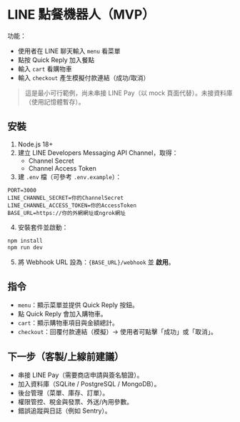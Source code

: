 # LINE 點餐機器人（MVP）

功能：
- 使用者在 LINE 聊天輸入 `menu` 看菜單
- 點按 Quick Reply 加入餐點
- 輸入 `cart` 看購物車
- 輸入 `checkout` 產生模擬付款連結（成功/取消）

> 這是最小可行範例，尚未串接 LINE Pay（以 mock 頁面代替）。未接資料庫（使用記憶體暫存）。

## 安裝

1. Node.js 18+
2. 建立 LINE Developers Messaging API Channel，取得：
   - Channel Secret
   - Channel Access Token
3. 建 `.env` 檔（可參考 `.env.example`）：

```
PORT=3000
LINE_CHANNEL_SECRET=你的ChannelSecret
LINE_CHANNEL_ACCESS_TOKEN=你的AccessToken
BASE_URL=https://你的外網網址或ngrok網址
```

4. 安裝套件並啟動：
```bash
npm install
npm run dev
```

5. 將 Webhook URL 設為：`{BASE_URL}/webhook` 並 **啟用**。

## 指令

- `menu`：顯示菜單並提供 Quick Reply 按鈕。
- 點 Quick Reply 會加入購物車。
- `cart`：顯示購物車項目與金額總計。
- `checkout`：回覆付款連結（模擬）→ 使用者可點擊「成功」或「取消」。

## 下一步（客製/上線前建議）

- 串接 LINE Pay（需要商店申請與簽名驗證）。
- 加入資料庫（SQLite / PostgreSQL / MongoDB）。
- 後台管理（菜單、庫存、訂單）。
- 權限管控、稅金與發票、外送/內用參數。
- 錯誤追蹤與日誌（例如 Sentry）。